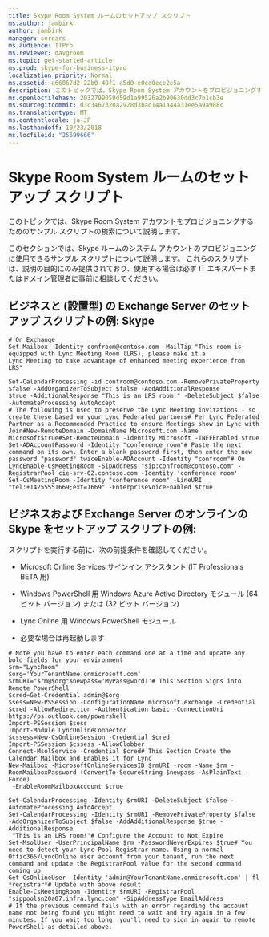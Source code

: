 ```yaml
---
title: Skype Room System ルームのセットアップ スクリプト
ms.author: jambirk
author: jambirk
manager: serdars
ms.audience: ITPro
ms.reviewer: davgroom
ms.topic: get-started-article
ms.prod: skype-for-business-itpro
localization_priority: Normal
ms.assetid: a66067d2-22b0-48f1-a5d0-e0cd0ece2e5a
description: このトピックでは、Skype Room System アカウントをプロビジョニングするためのサンプル スクリプトの検索について説明します。
ms.openlocfilehash: 2032799059d59d1a99526a2b90630dd3c7b1cb3e
ms.sourcegitcommit: d3c3467320a2928d3bad14a1a44a31ee5a9a988c
ms.translationtype: MT
ms.contentlocale: ja-JP
ms.lasthandoff: 10/23/2018
ms.locfileid: "25699666"
---
```

# <a name="skype-room-system-room-setup-scripts"></a>Skype Room System ルームのセットアップ スクリプト
 
このトピックでは、Skype Room System アカウントをプロビジョニングするためのサンプル スクリプトの検索について説明します。
  
このセクションでは、Skype ルームのシステム アカウントのプロビジョニングに使用できるサンプル スクリプトについて説明します。 これらのスクリプトは、説明の目的にのみ提供されており、使用する場合は必ず IT エキスパートまたはドメイン管理者に事前に相談してください。
  
## <a name="example-setup-script-skype-for-business-and-exchange-server-on-premises"></a>ビジネスと (設置型) の Exchange Server のセットアップ スクリプトの例: Skype

```
# On Exchange 
Set-Mailbox -Identity confroom@contoso.com -MailTip "This room is equipped with Lync Meeting Room (LRS), please make it a 
Lync Meeting to take advantage of enhanced meeting experience from LRS"

Set-CalendarProcessing -id confroom@contoso.com -RemovePrivateProperty $false -AddOrganizerToSubject $false -AddAdditionalResponse 
$true -AdditionalResponse "This is an LRS room!" -DeleteSubject $false -AutomateProcessing AutoAccept 
# The following is used to preserve the Lync Meeting invitations - so create these based on your Lync Federated partners# Per Lync Federated Partner as a Recommended Practice to ensure Meetings show in Lync with Join#New-RemoteDomain -DomainName Microsoft.com -Name Microsoft$true#Set-RemoteDomain -Identity Microsoft -TNEFEnabled $true
Set-ADAccountPassword -Identity "conference room"# Paste the next command on its own. Enter a blank password first, then enter the new password "password" twiceEnable-ADAccount -Identity "confroom"# On LyncEnable-CsMeetingRoom -SipAddress "sip:confroom@contoso.com" -RegistrarPool cie-srv-02.contoso.com -Identity 'conference room' 
Set-CsMeetingRoom -Identity "conference room" -LineURI "tel:+14255551669;ext=1669" -EnterpriseVoiceEnabled $true
```

## <a name="example-setup-script-skype-for-business-and-exchange-server-online"></a>ビジネスおよび Exchange Server のオンラインの Skype をセットアップ スクリプトの例:

スクリプトを実行する前に、次の前提条件を確認してください。
  
- Microsoft Online Services サインイン アシスタント (IT Professionals BETA 用)
    
- Windows PowerShell 用 Windows Azure Active Directory モジュール (64 ビット バージョン) または (32 ビット バージョン)
    
- Lync Online 用 Windows PowerShell モジュール
    
- 必要な場合は再起動します
    
```
# Note you have to enter each command one at a time and update any bold fields for your environment
$rm="LyncRoom"
$org='YourTenantName.onmicrosoft.com'
$rmURI="$rm@$org"$newpass='MyPass@word1'# This Section Signs into Remote PowerShell
$cred=Get-Credential admin@$org
$sess=New-PSSession -ConfigurationName microsoft.exchange -Credential $cred -AllowRedirection -Authentication basic -ConnectionUri https://ps.outlook.com/powershell
Import-PSSession $sess
Import-Module LyncOnlineConnector
$cssess=New-CsOnlineSession -Credential $cred
Import-PSSession $cssess -AllowClobber
Connect-MsolService -Credential $cred# This Section Create the Calendar Mailbox and Enables it for Lync
New-Mailbox -MicrosoftOnlineServicesID $rmURI -room -Name $rm -RoomMailboxPassword (ConvertTo-SecureString $newpass -AsPlainText -Force)
 -EnableRoomMailboxAccount $true

Set-CalendarProcessing -Identity $rmURI -DeleteSubject $false -AutomateProcessing AutoAccept 
Set-CalendarProcessing -Identity $rmURI -RemovePrivateProperty $false -AddOrganizerToSubject $false -AddAdditionalResponse $true -AdditionalResponse
 "This is an LRS room!"# Configure the Account to Not Expire
Set-MsolUser -UserPrincipalName $rm -PasswordNeverExpires $true# You need to detect your Lync Pool Registrar name. Using a normal Offic365/LyncOnline user account from your tenant, run the next command and update the RegistrarPool value for the second command coming up
Get-CsOnlineUser -Identity 'admin@YourTenantName.onmicrosoft.com' | fl *registrar*# Update with above result
Enable-CsMeetingRoom -Identity $rmURI -RegistrarPool "sippoolsn20a07.infra.lync.com" -SipAddressType EmailAddress
# If the previous command fails with an error regarding the account name not being found you might need to wait and try again in a few minutes. If you wait too long, you'll need to sign in again to remote PowerShell as detailed above.
```


